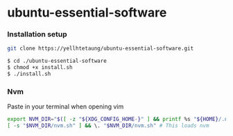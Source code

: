 # ubuntu-essential-software

### Installation setup

```sh
git clone https://yellhtetaung/ubuntu-essential-software.git
```

```sh
$ cd ./ubuntu-essential-software
$ chmod +x install.sh
$ ./install.sh
```

### Nvm

Paste in your terminal when opening vim

```sh
export NVM_DIR="$([ -z "${XDG_CONFIG_HOME-}" ] && printf %s "${HOME}/.nvm" || printf %s "${XDG_CONFIG_HOME}/nvm")"
[ -s "$NVM_DIR/nvm.sh" ] && \. "$NVM_DIR/nvm.sh" # This loads nvm
```
